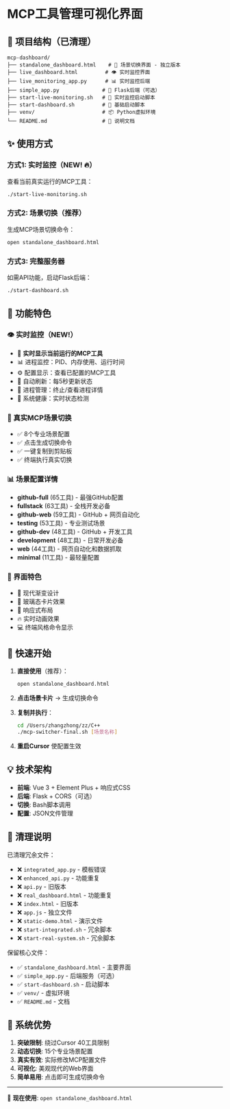 # MCP工具管理可视化界面

## 📁 项目结构（已清理）

```
mcp-dashboard/
├── standalone_dashboard.html    # 🎯 场景切换界面 - 独立版本
├── live_dashboard.html         # 👁️ 实时监控界面
├── live_monitoring_app.py      # 📊 实时监控后端
├── simple_app.py              # 🚀 Flask后端（可选）
├── start-live-monitoring.sh   # 🔴 实时监控启动脚本
├── start-dashboard.sh         # 🔧 基础启动脚本
├── venv/                      # 📦 Python虚拟环境
└── README.md                  # 📖 说明文档
```

## ✨ 使用方式

### 方式1: 实时监控（NEW! 🔥）
查看当前真实运行的MCP工具：
```bash
./start-live-monitoring.sh
```

### 方式2: 场景切换（推荐）
生成MCP场景切换命令：
```bash
open standalone_dashboard.html
```

### 方式3: 完整服务器
如需API功能，启动Flask后端：
```bash
./start-dashboard.sh
```

## 🎯 功能特色

### 👁️ **实时监控（NEW!）**
- 🔴 **实时显示当前运行的MCP工具**
- 📊 进程监控：PID、内存使用、运行时间
- ⚙️ 配置显示：查看已配置的MCP工具
- 🔄 自动刷新：每5秒更新状态
- 🛑 进程管理：终止/查看进程详情
- 💊 系统健康：实时状态检测

### 🔄 真实MCP场景切换
- ✅ 8个专业场景配置
- ✅ 点击生成切换命令
- ✅ 一键复制到剪贴板
- ✅ 终端执行真实切换

### 📊 场景配置详情
- **github-full** (65工具) - 最强GitHub配置
- **fullstack** (63工具) - 全栈开发必备  
- **github-web** (59工具) - GitHub + 网页自动化
- **testing** (53工具) - 专业测试场景
- **github-dev** (48工具) - GitHub + 开发工具
- **development** (48工具) - 日常开发必备
- **web** (44工具) - 网页自动化和数据抓取
- **minimal** (11工具) - 最轻量配置

### 🎨 界面特色
- 🌈 现代渐变设计
- 💎 玻璃态卡片效果
- 📱 响应式布局
- 🔥 实时动画效果
- 💻 终端风格命令显示

## 🚀 快速开始

1. **直接使用**（推荐）：
   ```bash
   open standalone_dashboard.html
   ```

2. **点击场景卡片** → 生成切换命令

3. **复制并执行**：
   ```bash
   cd /Users/zhangzhong/zz/C++
   ./mcp-switcher-final.sh [场景名称]
   ```

4. **重启Cursor** 使配置生效

## 💡 技术架构

- **前端**: Vue 3 + Element Plus + 响应式CSS
- **后端**: Flask + CORS（可选）
- **切换**: Bash脚本调用
- **配置**: JSON文件管理

## 🎉 清理说明

已清理冗余文件：
- ❌ `integrated_app.py` - 模板错误
- ❌ `enhanced_api.py` - 功能重复
- ❌ `api.py` - 旧版本
- ❌ `real_dashboard.html` - 功能重复
- ❌ `index.html` - 旧版本
- ❌ `app.js` - 独立文件
- ❌ `static-demo.html` - 演示文件
- ❌ `start-integrated.sh` - 冗余脚本
- ❌ `start-real-system.sh` - 冗余脚本

保留核心文件：
- ✅ `standalone_dashboard.html` - 主要界面
- ✅ `simple_app.py` - 后端服务（可选）
- ✅ `start-dashboard.sh` - 启动脚本
- ✅ `venv/` - 虚拟环境
- ✅ `README.md` - 文档

## 🌟 系统优势

1. **突破限制**: 绕过Cursor 40工具限制
2. **动态切换**: 15个专业场景配置
3. **真实有效**: 实际修改MCP配置文件
4. **可视化**: 美观现代的Web界面
5. **简单易用**: 点击即可生成切换命令

---

🎯 **现在使用**: `open standalone_dashboard.html`
